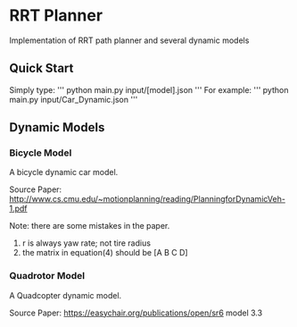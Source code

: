 # RRT Planner
Implementation of RRT path planner and several dynamic models

## Quick Start
Simply type:
'''
python main.py input/[model].json
'''
For example:
'''
python main.py input/Car_Dynamic.json
'''
## Dynamic Models
### Bicycle Model
A bicycle dynamic car model. 

Source Paper: http://www.cs.cmu.edu/~motionplanning/reading/PlanningforDynamicVeh-1.pdf

Note: there are some mistakes in the paper. 

1) r is always yaw rate; not tire radius
2) the matrix in equation(4) should be [A B C D]

### Quadrotor Model
A Quadcopter dynamic model. 

Source Paper: https://easychair.org/publications/open/sr6 model 3.3
